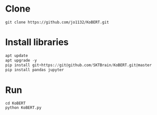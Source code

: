 # Clone 
```
git clone https://github.com/jo1132/KoBERT.git
```

# Install libraries
```python
apt update
apt upgrade -y
pip install git+https://git@github.com/SKTBrain/KoBERT.git@master
pip install pandas jupyter
```

# Run
```pyhon
cd KoBERT
python KoBERT.py
```
